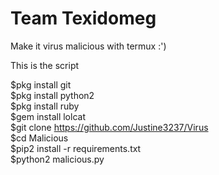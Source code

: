 # Team Texidomeg 
Make it virus malicious with termux :')


This is the script

$pkg install git <br />
$pkg install python2 <br />
$pkg install ruby <br />
$gem install lolcat <br />
$git clone https://github.com/Justine3237/Virus <br />
$cd Malicious <br />
$pip2 install -r requirements.txt <br />
$python2 malicious.py <br />
